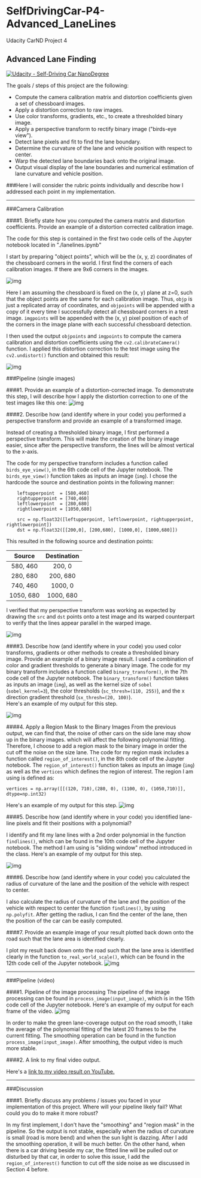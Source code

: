 # SelfDrivingCar-P4-Advanced_LaneLines
Udacity CarND Project 4
## Advanced Lane Finding
[![Udacity - Self-Driving Car NanoDegree](https://s3.amazonaws.com/udacity-sdc/github/shield-carnd.svg)](http://www.udacity.com/drive)

The goals / steps of this project are the following:

* Compute the camera calibration matrix and distortion coefficients given a set of chessboard images.
* Apply a distortion correction to raw images.
* Use color transforms, gradients, etc., to create a thresholded binary image.
* Apply a perspective transform to rectify binary image ("birds-eye view").
* Detect lane pixels and fit to find the lane boundary.
* Determine the curvature of the lane and vehicle position with respect to center.
* Warp the detected lane boundaries back onto the original image.
* Output visual display of the lane boundaries and numerical estimation of lane curvature and vehicle position.

###Here I will consider the rubric points individually and describe how I addressed each point in my implementation.  

---

###Camera Calibration

####1. Briefly state how you computed the camera matrix and distortion coefficients. Provide an example of a distortion corrected calibration image.

The code for this step is contained in the first two code cells of the Jupyter notebook located in "./lanelines.ipynb" 

I start by preparing "object points", which will be the (x, y, z) coordinates of the chessboard corners in the world. I first find the corners of each calibration images. If there are 9x6 corners in the images.

![img](imgs/1_camera_cal.PNG)

Here I am assuming the chessboard is fixed on the (x, y) plane at z=0, such that the object points are the same for each calibration image.  Thus, `objp` is just a replicated array of coordinates, and `objpoints` will be appended with a copy of it every time I successfully detect all chessboard corners in a test image.  `imgpoints` will be appended with the (x, y) pixel position of each of the corners in the image plane with each successful chessboard detection.  

I then used the output `objpoints` and `imgpoints` to compute the camera calibration and distortion coefficients using the `cv2.calibrateCamera()` function.  I applied this distortion correction to the test image using the `cv2.undistort()` function and obtained this result: 

![img](imgs/2_undist.PNG)

###Pipeline (single images)

####1. Provide an example of a distortion-corrected image.
To demonstrate this step, I will describe how I apply the distortion correction to one of the test images like this one:
![img](imgs/3_test_undist.PNG)

####2. Describe how (and identify where in your code) you performed a perspective transform and provide an example of a transformed image.

Instead of creating a thresholded binary image, I first performed a perspective transform. This will make the creation of the binary image easier, since after the perspective transform, the lines will be almost vertical to the x-axis. 

The code for my perspective transform includes a function called `birds_eye_view()`, in the 6th code cell of the Jupyter notebook.  The `birds_eye_view()` function takes as inputs an image (`img`).  I chose the hardcode the source and destination points in the following manner:

```
    leftupperpoint  = [580,460]
    rightupperpoint = [740,460] 
    leftlowerpoint  = [280,680]
    rightlowerpoint = [1050,680] 

    src = np.float32([leftupperpoint, leftlowerpoint, rightupperpoint, rightlowerpoint])
    dst = np.float32([[200,0], [200,680], [1000,0], [1000,680]])
```
This resulted in the following source and destination points:

| Source        | Destination   | 
|:-------------:|:-------------:| 
| 580, 460      | 200, 0        | 
| 280, 680      | 200, 680      |
| 740, 460      | 1000, 0       |
| 1050, 680     | 1000, 680     |

I verified that my perspective transform was working as expected by drawing the `src` and `dst` points onto a test image and its warped counterpart to verify that the lines appear parallel in the warped image.

![img](imgs/4_bird.PNG)



####3. Describe how (and identify where in your code) you used color transforms, gradients or other methods to create a thresholded binary image.  Provide an example of a binary image result.
I used a combination of color and gradient thresholds to generate a binary image.
The code for my binary transform includes a function called `binary_transform()`, in the 7th code cell of the Jupyter notebook.  The `binary_transform()` function takes as inputs an image (`img`), as well as the kernel size of `sobel` (`sobel_kernel=3`), the color thresholds (`sc_thresh=(110, 255)`), and the x direction gradient threshold (`sx_thresh=(20, 100)`).  
Here's an example of my output for this step.  

![img](imgs/5_binary.PNG)

####4. Apply a Region Mask to the Binary Images
From the previous output, we can find that, the noise of other cars on the side lane may show up in the binary images. which will affect the following polynomial fitting. Therefore, I choose to add a region mask to the binary image in order the cut off the noise on the size lane. 
The code for my region mask includes a function called `region_of_interest()`, in the 8th code cell of the Jupyter notebook.  The `region_of_interest()` function takes as inputs an image (`img`) as well as the `vertices` which defines the region of interest.
The region I am using is defined as:

`vertices = np.array([[(120, 710),(280, 0), (1100, 0), (1050,710)]], dtype=np.int32)`

Here's an example of my output for this step. 
![img](imgs/6_mask.PNG)

####5. Describe how (and identify where in your code) you identified lane-line pixels and fit their positions with a polynomial?

I identify and fit my lane lines with a 2nd order polynomial in the function `findlines()`, which can be found in the 10th code cell of the Jupyter notebook. The method I am using is "sliding window" method introduced in the class. Here's an example of my output for this step. 

![img](imgs/7_window.PNG)

####6. Describe how (and identify where in your code) you calculated the radius of curvature of the lane and the position of the vehicle with respect to center.

I also calculate the radius of curvature of the lane and the position of the vehicle with respect to center the function `findlines()`, by using `np.polyfit`. After getting the radius, I can find the center of the lane, then the position of the car can be easily computed.


####7. Provide an example image of your result plotted back down onto the road such that the lane area is identified clearly.

I plot my result back down onto the road such that the lane area is identified clearly in the function `to_real_world_scale()`, which can be found in the 12th code cell of the Jupyter notebook.
![img](imgs/8_lines.PNG)

---

###Pipeline (video)

####1. Pipeline of the image processing
The pipeline of the image processing can be found in `process_image(input_image)`, which is in the 15th code cell of the Jupyter notebook.
Here's an example of my output for each frame of the video. 
![img](imgs/9_final.PNG)

In order to make the green lane-coverage output on the road smooth, I take the average of the polynomial fitting of the latest 20 frames to be the current fitting. The smoothing operation can be found in the function `process_image(input_image)`. After smoothing, the output video is much more stable. 

####2. A link to my final video output.  

Here's a [link to my video result on YouTube.](https://youtu.be/O91HjPI2B9M)

---

###Discussion

####1. Briefly discuss any problems / issues you faced in your implementation of this project.  Where will your pipeline likely fail?  What could you do to make it more robust?

In my first implement, I don't have the "smoothing" and "region mask" in the pipeline. So the output is not stable, especially when the radius of curvature is small (road is more bend) and when the sun light is dazzing. After I add the smoothing operation, it will be much better. On the other hand, when there is a car driving beside my car, the fitted line will be pulled out or disturbed by that car, in order to solve this issue, I add the  `region_of_interest()` function to cut off the side noise as we discussed in Section 4 before. 

